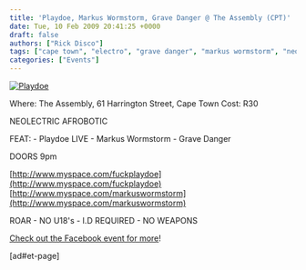 ```yaml
---
title: 'Playdoe, Markus Wormstorm, Grave Danger @ The Assembly (CPT)'
date: Tue, 10 Feb 2009 20:41:25 +0000
draft: false
authors: ["Rick Disco"]
tags: ["cape town", "electro", "grave danger", "markus wormstorm", "neolectric afrobotic", "party", "playdoe", "sshadoworkss", "the assembly"]
categories: ["Events"]
---
```


[![Playdoe](/wp-content/uploads/2009/02/playdoe.jpg "Playdoe")](/wp-content/uploads/2009/02/playdoe.jpg)

Where: The Assembly, 61 Harrington Street, Cape Town Cost: R30

NEOLECTRIC AFROBOTIC

FEAT: - Playdoe LIVE - Markus Wormstorm - Grave Danger

DOORS 9pm

[http://www.myspace.com/fuckplaydoe](http://www.myspace.com/fuckplaydoe) [http://www.myspace.com/markuswormstorm](http://www.myspace.com/markuswormstorm)

ROAR - NO U18's - I.D REQUIRED - NO WEAPONS

[Check out the Facebook event for more](http://www.facebook.com/event.php?eid=45379473980 "Facebook Event")!

\[ad#et-page\]